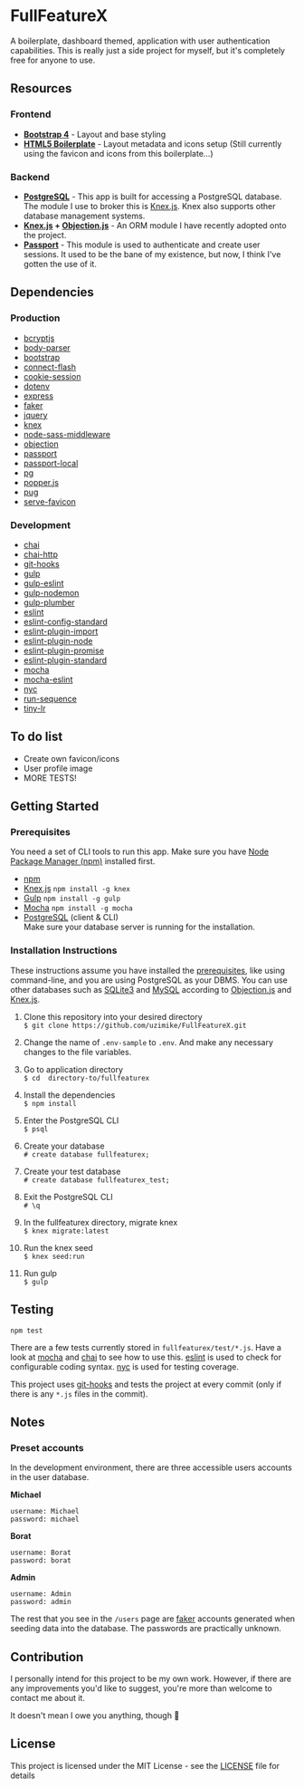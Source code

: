 # FullFeatureX
A boilerplate, dashboard themed, application with user authentication capabilities. This is really just a side project for myself, but it's completely free for anyone to use.

## Resources
### Frontend
* **[Bootstrap 4](https://getbootstrap.com)** - Layout and base styling
* **[HTML5 Boilerplate](https://html5boilerplate.com)** - Layout metadata and icons setup (Still currently using the favicon and icons from this boilerplate…)

### Backend
* **[PostgreSQL](http://postgresguide.com)** - This app is built for accessing a PostgreSQL database. The module I use to broker this is [Knex.js](https://www.npmjs.com/package/knex). Knex also supports other database management systems.
* **[Knex.js](http://knexjs.org/) + [Objection.js](http://vincit.github.io/objection.js/)** - An ORM module I have recently adopted onto the project.
* **[Passport](https://www.npmjs.com/package/passport)** - This module is used to authenticate and create user sessions. It used to be the bane of my existence, but now, I think I've gotten the use of it.

## Dependencies
### Production
- [bcryptjs](https://www.npmjs.com/package/bcryptjs)
- [body-parser](https://www.npmjs.com/package/body-parser)
- [bootstrap](https://www.npmjs.com/package/bootstrap)
- [connect-flash](https://www.npmjs.com/package/connect-flash)
- [cookie-session](https://www.npmjs.com/package/cookie-session)
- [dotenv](https://www.npmjs.com/package/dotenv)
- [express](https://www.npmjs.com/package/express)
- [faker](https://www.npmjs.com/package/faker)
- [jquery](https://www.npmjs.com/package/jquery)
- [knex](https://www.npmjs.com/package/knex)
- [node-sass-middleware](https://www.npmjs.com/package/node-sass-middleware)
- [objection](https://www.npmjs.com/package/objection)
- [passport](https://www.npmjs.com/package/passport)
- [passport-local](https://www.npmjs.com/package/passport-local)
- [pg](https://www.npmjs.com/package/pg)
- [popper.js](https://www.npmjs.com/package/popper.js)
- [pug](https://www.npmjs.com/package/pug)
- [serve-favicon](https://www.npmjs.com/package/serve-favicon)

### Development
- [chai](https://www.npmjs.com/package/chai)
- [chai-http](https://www.npmjs.com/package/chai-http)
- [git-hooks](https://www.npmjs.com/package/git-hooks)
- [gulp](https://www.npmjs.com/package/gulp)
- [gulp-eslint](https://www.npmjs.com/package/gulp-eslint)
- [gulp-nodemon](https://www.npmjs.com/package/gulp-nodemon)
- [gulp-plumber](https://www.npmjs.com/package/gulp-plumber)
- [eslint](https://www.npmjs.com/package/eslint)
- [eslint-config-standard](https://www.npmjs.com/package/eslint-config-standard)
- [eslint-plugin-import](https://www.npmjs.com/package/eslint-plugin-import)
- [eslint-plugin-node](https://www.npmjs.com/package/eslint-plugin-node)
- [eslint-plugin-promise](https://www.npmjs.com/package/eslint-plugin-promise)
- [eslint-plugin-standard](https://www.npmjs.com/package/eslint-plugin-standard)
- [mocha](https://www.npmjs.com/package/mocha)
- [mocha-eslint](https://www.npmjs.com/package/mocha-eslint)
- [nyc](https://www.npmjs.com/package/nyc)
- [run-sequence](https://www.npmjs.com/package/run-sequence)
- [tiny-lr](https://www.npmjs.com/package/tiny-lr)

## To do list
- Create own favicon/icons
- User profile image
- MORE TESTS!

## Getting Started
### Prerequisites
You need a set of CLI tools to run this app. Make sure you have [Node Package Manager (npm)](https://nodejs.org/en/download/) installed first.

* [npm](https://nodejs.org/en/download/)
* [Knex.js](https://www.npmjs.com/package/knex) `npm install -g knex`
* [Gulp](https://www.npmjs.com/package/gulp) `npm install -g gulp`
* [Mocha](https://www.npmjs.com/package/mocha) `npm install -g mocha`
* [PostgreSQL](http://postgresguide.com/setup/install.html) (client & CLI)  
Make sure your database server is running for the installation.

### Installation Instructions
These instructions assume you have installed the [prerequisites](#prerequisites), like using command-line, and you are using PostgreSQL as your DBMS. You can use other databases such as [SQLite3](http://sqlite.org/) and [MySQL](https://www.mysql.com/) according to [Objection.js](https://www.npmjs.com/package/objection) and [Knex.js](https://www.npmjs.com/package/knex).

1. Clone this repository into your desired directory  
	`$ git clone https://github.com/uzimike/FullFeatureX.git`

2. Change the name of `.env-sample` to `.env`. And make any necessary changes to the file variables.

3. Go to application directory  
   `$ cd  directory-to/fullfeaturex`

4. Install the dependencies  
   `$ npm install`

5. Enter the PostgreSQL CLI  
   `$ psql`

6. Create your database  
   `# create database fullfeaturex;`

7. Create your test database  
   `# create database fullfeaturex_test;`

8. Exit the PostgreSQL CLI  
   `# \q`

9. In the fullfeaturex directory, migrate knex  
   `$ knex migrate:latest`

10. Run the knex seed  
  `$ knex seed:run`

11. Run gulp  
   `$ gulp`

## Testing
`npm test`

There are a few tests currently stored in `fullfeaturex/test/*.js`. Have a look at [mocha](https://mochajs.org/) and [chai](http://chaijs.com/) to see how to use this. [eslint](https://www.npmjs.com/package/eslint) is used to check for configurable coding syntax. [nyc](https://www.npmjs.com/package/nyc) is used for testing coverage.

This project uses [git-hooks](https://www.npmjs.com/package/git-hooks) and tests the project at every commit (only if there is any `*.js` files in the commit).

## Notes
### Preset accounts
In the development environment, there are three accessible users accounts in the user database.

**Michael**

    username: Michael
    password: michael

**Borat**

    username: Borat
    password: borat

**Admin**

    username: Admin
    password: admin

The rest that you see in the `/users` page are [faker](https://www.npmjs.com/package/faker) accounts generated when seeding data into the database. The passwords are practically unknown.

## Contribution
I personally intend for this project to be my own work. However, if there are any improvements you'd like to suggest, you're more than welcome to contact me about it.

It doesn't mean I owe you anything, though :triumph:

## License
This project is licensed under the MIT License - see the [LICENSE](LICENSE) file for details
